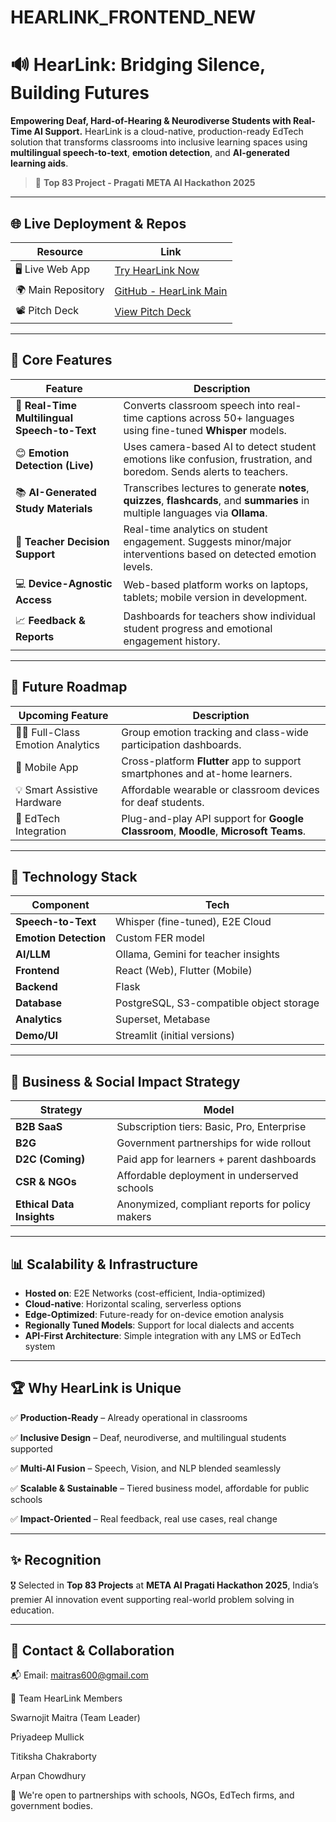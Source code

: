 # HEARLINK_FRONTEND_NEW




# 🔊 HearLink: Bridging Silence, Building Futures

**Empowering Deaf, Hard-of-Hearing & Neurodiverse Students with Real-Time AI Support.**
HearLink is a cloud-native, production-ready EdTech solution that transforms classrooms into inclusive learning spaces using **multilingual speech-to-text**, **emotion detection**, and **AI-generated learning aids**.

> 🚀 **Top 83 Project - Pragati META AI Hackathon 2025**

---

## 🌐 Live Deployment & Repos

| Resource               | Link                                                                 |
| ---------------------- | -------------------------------------------------------------------- |
| 🖥️ Live Web App       | [Try HearLink Now](https://hearlink.vercel.app/)          |
| 🌍 Main Repository | [GitHub - HearLink Main](https://github.com/swarnojit/HearLink_Pragati_Hackathon)  |
| 📽️ Pitch Deck         | [View Pitch Deck](https://www.canva.com/design/DAGj1ugYrPM/oUBl0Rx3oz_0LaCELk_0PA/edit?utm_content=DAGj1ugYrPM&utm_campaign=designshare&utm_medium=link2&utm_source=sharebutton)          |

---

## 🌟 Core Features

| Feature                                      | Description                                                                                                                      |
| -------------------------------------------- | -------------------------------------------------------------------------------------------------------------------------------- |
| 🎤 **Real-Time Multilingual Speech-to-Text** | Converts classroom speech into real-time captions across 50+ languages using fine-tuned **Whisper** models.                      |
| 😊 **Emotion Detection (Live)**              | Uses camera-based AI to detect student emotions like confusion, frustration, and boredom. Sends alerts to teachers.              |
| 📚 **AI-Generated Study Materials**          | Transcribes lectures to generate **notes**, **quizzes**, **flashcards**, and **summaries** in multiple languages via **Ollama**. |
| 🧠 **Teacher Decision Support**              | Real-time analytics on student engagement. Suggests minor/major interventions based on detected emotion levels.                  |
| 💻 **Device-Agnostic Access**                | Web-based platform works on laptops, tablets; mobile version in development.                                                     |
| 📈 **Feedback & Reports**                    | Dashboards for teachers show individual student progress and emotional engagement history.                                       |

---

## 🚧 Future Roadmap

| Upcoming Feature                   | Description                                                                          |
| ---------------------------------- | ------------------------------------------------------------------------------------ |
| 🧑‍🏫 Full-Class Emotion Analytics | Group emotion tracking and class-wide participation dashboards.                      |
| 📱 Mobile App                      | Cross-platform **Flutter** app to support smartphones and at-home learners.          |
| 💡 Smart Assistive Hardware        | Affordable wearable or classroom devices for deaf students.                          |
| 🔗 EdTech Integration              | Plug-and-play API support for **Google Classroom**, **Moodle**, **Microsoft Teams**. |

---

## 🧪 Technology Stack

| Component             | Tech                                     |
| --------------------- | ---------------------------------------- |
| **Speech-to-Text**    | Whisper (fine-tuned), E2E Cloud          |
| **Emotion Detection** | Custom FER model                         |
| **AI/LLM**            | Ollama, Gemini for teacher insights      |
| **Frontend**          | React (Web), Flutter (Mobile)            |
| **Backend**           | Flask                                    |
| **Database**          | PostgreSQL, S3-compatible object storage |
| **Analytics**         | Superset, Metabase                       |
| **Demo/UI**           | Streamlit (initial versions)             |

---

## 💼 Business & Social Impact Strategy

| Strategy                  | Model                                           |
| ------------------------- | ----------------------------------------------- |
| **B2B SaaS**              | Subscription tiers: Basic, Pro, Enterprise      |
| **B2G**                   | Government partnerships for wide rollout        |
| **D2C (Coming)**          | Paid app for learners + parent dashboards       |
| **CSR & NGOs**            | Affordable deployment in underserved schools    |
| **Ethical Data Insights** | Anonymized, compliant reports for policy makers |

---

## 📊 Scalability & Infrastructure

* **Hosted on**: E2E Networks (cost-efficient, India-optimized)
* **Cloud-native**: Horizontal scaling, serverless options
* **Edge-Optimized**: Future-ready for on-device emotion analysis
* **Regionally Tuned Models**: Support for local dialects and accents
* **API-First Architecture**: Simple integration with any LMS or EdTech system

---

## 🏆 Why HearLink is Unique

✅ **Production-Ready** – Already operational in classrooms

✅ **Inclusive Design** – Deaf, neurodiverse, and multilingual students supported

✅ **Multi-AI Fusion** – Speech, Vision, and NLP blended seamlessly

✅ **Scalable & Sustainable** – Tiered business model, affordable for public schools

✅ **Impact-Oriented** – Real feedback, real use cases, real change

---

## ✨ Recognition

🎖️ Selected in **Top 83 Projects** at **META AI Pragati Hackathon 2025**, India’s premier AI innovation event supporting real-world problem solving in education.

---

## 🤝 Contact & Collaboration

📬 Email: [maitras600@gmail.com](mailto:maitras600@gmail.com)

👥 Team HearLink Members

Swarnojit Maitra (Team Leader)

Priyadeep Mullick

Titiksha Chakraborty

Arpan Chowdhury


📣 We're open to partnerships with schools, NGOs, EdTech firms, and government bodies.



